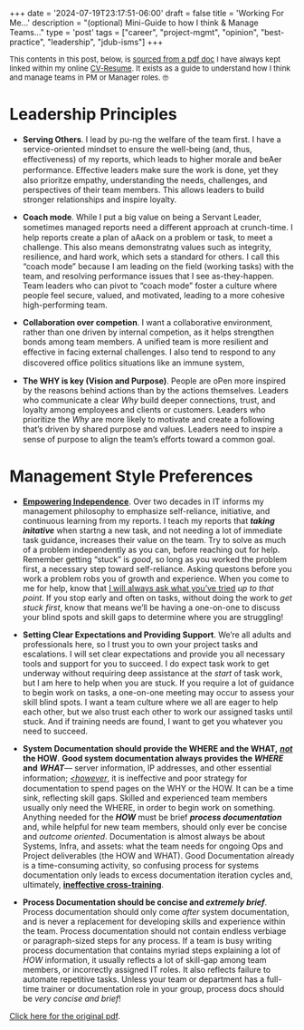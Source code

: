 +++
date = '2024-07-19T23:17:51-06:00'
draft = false
title = 'Working For Me...'
description = "(optional) Mini-Guide to how I think & Manage Teams..."
type = 'post'
tags = ["career", "project-mgmt", "opinion", "best-practice", "leadership", "jdub-isms"]
+++

  <style type="text/css">
        .e-mail:before {
            content: attr(data-website) "\0040" attr(data-user);
            unicode-bidi: bidi-override;
            direction: rtl;
        }
    </style>

<div style="font-size: 13px;">
This contents in this post, below, is <a href="https://julianwest.me/Resume/Working%20for%20Julian.pdf">sourced from a pdf doc</a> I have always kept linked within my online <a href=https://julianwest.me/Resume/>CV-Resume</a>.  It exists as a guide to understand how I think and manage teams in PM or Manager roles. 🤓
</div>

# Leadership Principles

- **Serving Others**. I lead by pu-ng the welfare of the team first. I have a service-oriented
mindset to ensure the well-being (and, thus, eﬀectiveness) of my reports, which leads to higher
morale and beAer performance. Eﬀective leaders make sure the work is done, yet they also
prioritze empathy, understanding the needs, challenges, and perspectives of their team
members. This allows leaders to build stronger relationships and inspire loyalty. <br />

- **Coach mode**. While I put a big value on being a Servant Leader, sometimes managed
reports need a diﬀerent approach at crunch-time. I help reports create a plan of aAack on a
problem or task, to meet a challenge. This also means demonstratng values such as integrity,
resilience, and hard work, which sets a standard for others. I call this “coach
mode” because I am leading on the field (working tasks) with the team, and resolving performance issues that I see as-they-happen. Team leaders who can pivot to “coach mode” foster a culture where people feel secure, valued, and motivated, leading to a more cohesive high-performing team. <br />

- **Collaboration over competion**. I want a collaborative environment, rather than one
driven by internal competion, as it helps strengthen bonds among team members. A unified
team is more resilient and eﬀective in facing external challenges. I also tend to respond to any
discovered oﬃce politics situations like an immune system, <br />

- **The WHY is key (Vision and Purpose)**. People are oPen more inspired by the reasons
behind actions than by the actions themselves. Leaders who communicate a clear *Why* build
deeper connections, trust, and loyalty among employees and clients or customers. Leaders who
prioritize the *Why* are more likely to motivate and create a following that’s driven by shared
purpose and values. Leaders need to inspire a sense of purpose to align the team’s eﬀorts
toward a common goal.

# Management Style Preferences <br />

- [**Empowering Independence**](https://julianwest.me/Blog/empowering-independence-it/). Over two decades in IT informs my management
philosophy to emphasize self-reliance, initiative, and continuous learning from my reports. I
teach my reports that ***taking initative*** when startng a new task, and not needing a lot of
immediate task guidance, increases their value on the team. Try to solve as much of a problem
independently as you can, before reaching out for help. Remember getting “stuck” is *good*, so
long as you worked the problem first, a necessary step toward self-reliance. Asking questons
before you work a problem robs you of growth and experience. When you come to me for help,
know that [I will always ask what you’ve tried](https://julianwest.me/Blog/empowering-independence-it/) *up to that point*. If you stop early and often on tasks, without doing the work to *get stuck first*, know that means we’ll be having a one-on-one to discuss your blind spots and skill gaps to determine where you are struggling!

- **Setting Clear Expectations and Providing Support**. We’re all adults and professionals
here, so I trust you to own your project tasks and escalations. I will set clear expectations and provide you all necessary tools and support for you to succeed. I do expect task work to get underway without requiring deep assistance at the *start* of task work, but I am here to help when you are stuck. If you require a lot of guidance to begin work on tasks, a one-on-one meeting may occur to assess your skill blind spots. I want a team culture where we all are eager to help each other, but we also trust each other to work our assigned tasks until stuck. And if training needs are found, I want to get you whatever you need to succeed.<br />

- **System Documentation should provide the WHERE and the WHAT,** <i><u><b>not</u></i> the HOW</b>. **Good system documentation always provides the ***WHERE*** and** ***WHAT***— server information, IP
addresses, and other essential information; <i><u><however</u></i></b>, it is ineﬀective and poor strategy for documentation to spend pages on the WHY or the HOW. It can be a time sink, reflecting skill gaps. Skilled and experienced team members usually only need the WHERE, in order to begin work on something. Anything needed for the ***HOW*** must be brief ***process documentation*** and, while helpful for new team members, should only ever be concise and *outcome oriented*. Documentation is almost always be about Systems, Infra, and assets: what the team needs for ongoing Ops and Project deliverables (the HOW and WHAT). Good Documentation already is a time-consuming activity, so confusing process for systems documentation only leads to excess documentation iteration cycles and, ultimately, [**ineffective cross-training**](https://julianwest.me/Blog/empowering-independence-it/).<br />

- **Process Documentation should be concise and *extremely brief***. Process documentation
should only come *after* system documentation, and is never a replacement for developing skills and experience within the team. Process documentation should not contain endless verbiage or paragraph-sized steps for any process. If a team is busy writing process documentation that contains myriad steps explaining a lot of *HOW* information, it usually reflects a lot of skill-gap among team members, or incorrectly assigned IT roles. It also reflects failure to automate repetitive tasks.  Unless your team or department has a full-time trainer or documentation role in your group, process docs should be *very concise and brief*!

<a href="https://julianwest.me/Resume/Working%20for%20Julian.pdf">Click here for the original pdf</a>.